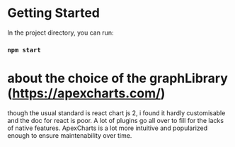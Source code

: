 # Getting Started 
In the project directory, you can run:

### `npm start`


# about the choice of the graphLibrary (https://apexcharts.com/) 
though the usual standard is react chart js 2, i found it hardly customisable and the doc for react is poor. A lot of plugins go all over to fill for the lacks of native features.
ApexCharts is a lot more intuitive and popularized enough to ensure maintenability over time. 
